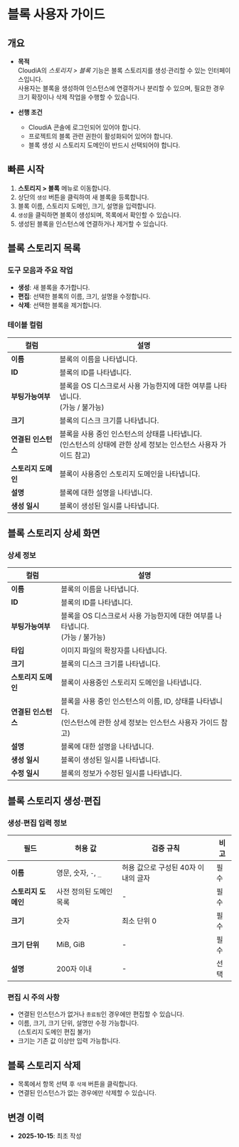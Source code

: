 # 블록 사용자 가이드

## 개요
- **목적**  
  CloudiA의 *스토리지 > 블록* 기능은 블록 스토리지를 생성·관리할 수 있는 인터페이스입니다.  
  사용자는 블록을 생성하여 인스턴스에 연결하거나 분리할 수 있으며, 필요한 경우 크기 확장이나 삭제 작업을 수행할 수 있습니다.

- **선행 조건**  
  - CloudiA 콘솔에 로그인되어 있어야 합니다.  
  - 프로젝트의 블록 관련 권한이 활성화되어 있어야 합니다.  
  - 블록 생성 시 스토리지 도메인이 반드시 선택되어야 합니다.  

## 빠른 시작
1. **스토리지 > 블록** 메뉴로 이동합니다.
2. 상단의 `생성` 버튼을 클릭하여 새 블록을 등록합니다.
3. 블록 이름, 스토리지 도메인, 크기, 설명을 입력합니다.
4. `생성`을 클릭하면 블록이 생성되며, 목록에서 확인할 수 있습니다.
5. 생성된 블록을 인스턴스에 연결하거나 제거할 수 있습니다.

## 블록 스토리지 목록

### 도구 모음과 주요 작업
- **생성**: 새 블록을 추가합니다.  
- **편집**: 선택한 블록의 이름, 크기, 설명을 수정합니다.  
- **삭제**: 선택한 블록을 제거합니다.

### 테이블 컬럼
| 컬럼 | 설명 |
|------|------|
| **이름** | 블록의 이름을 나타냅니다. |
| **ID** | 블록의 ID를 나타냅니다. |
| **부팅가능여부** | 블록을 OS 디스크로서 사용 가능한지에 대한 여부를 나타냅니다.<br>(가능 / 불가능) |
| **크기** | 블록의 디스크 크기를 나타냅니다. |
| **연결된 인스턴스** | 블록을 사용 중인 인스턴스의 상태를 나타냅니다.<br>(인스턴스의 상태에 관한 상세 정보는 인스턴스 사용자 가이드 참고) |
| **스토리지 도메인** | 블록이 사용중인 스토리지 도메인을 나타냅니다. |
| **설명** | 블록에 대한 설명을 나타냅니다. |
| **생성 일시** | 블록이 생성된 일시를 나타냅니다. |

## 블록 스토리지 상세 화면
### 상세 정보
| 컬럼 | 설명 |
|------|------|
| **이름** | 블록의 이름을 나타냅니다. |
| **ID** | 블록의 ID를 나타냅니다. |
| **부팅가능여부** | 블록을 OS 디스크로서 사용 가능한지에 대한 여부를 나타냅니다.<br>(가능 / 불가능) |
| **타입** | 이미지 파일의 확장자를 나타냅니다. |
| **크기** | 블록의 디스크 크기를 나타냅니다. |
| **스토리지 도메인** | 블록이 사용중인 스토리지 도메인을 나타냅니다. |
| **연결된 인스턴스** | 블록을 사용 중인 인스턴스의 이름, ID, 상태를 나타냅니다.<br>(인스턴스에 관한 상세 정보는 인스턴스 사용자 가이드 참고) |
| **설명** | 블록에 대한 설명을 나타냅니다. |
| **생성 일시** | 블록이 생성된 일시를 나타냅니다. |
| **수정 일시** | 블록의 정보가 수정된 일시를 나타냅니다. |

## 블록 스토리지 생성·편집

### 생성·편집 입력 정보
| 필드 | 허용 값 | 검증 규칙 | 비고 |
|------|----------|------------|------|
| **이름** | 영문, 숫자, `-`, `_` | 허용 값으로 구성된 40자 이내의 글자 | 필수 |
| **스토리지 도메인** | 사전 정의된 도메인 목록 | - | 필수 |
| **크기** | 숫자 | 최소 단위 0 | 필수 |
| **크기 단위** | MiB, GiB | - | 필수 |
| **설명** | 200자 이내 | - | 선택 |

### 편집 시 주의 사항
- 연결된 인스턴스가 없거나 `종료됨`인 경우에만 편집할 수 있습니다.
- 이름, 크기, 크기 단위, 설명만 수정 가능합니다.<br>(스토리지 도메인 편집 불가)
- 크기는 기존 값 이상만 입력 가능합니다.

## 블록 스토리지 삭제
- 목록에서 항목 선택 후 `삭제` 버튼을 클릭합니다.
- 연결된 인스턴스가 없는 경우에만 삭제할 수 있습니다.

## 변경 이력
- **2025-10-15**: 최초 작성
